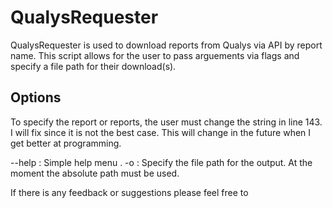 # QualysRequester

QualysRequester is used to download reports from Qualys via API by report name. This script allows for the user to pass arguements via flags and specify a file path for their download(s). 

## Options

To specify the report or reports, the user must change the string in line 143. I will fix since it is not the best case. This will change in the future when I get better at programming. 

--help : Simple help menu . 
-o : Specify the file path for the output. At the moment the absolute path must be used. 

If there is any feedback or suggestions please feel free to 
